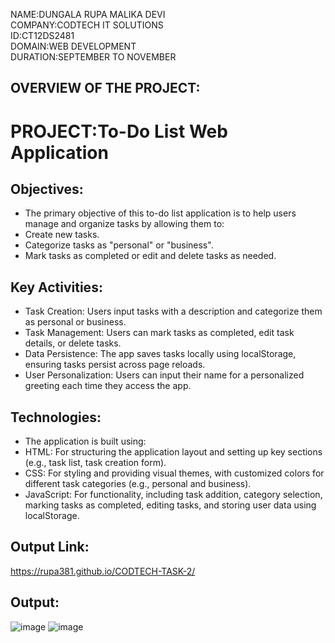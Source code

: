 NAME:DUNGALA RUPA MALIKA DEVI  
COMPANY:CODTECH IT SOLUTIONS  
ID:CT12DS2481  
DOMAIN:WEB DEVELOPMENT  
DURATION:SEPTEMBER TO NOVEMBER  

## OVERVIEW OF THE PROJECT:
# PROJECT:To-Do List Web Application  

## Objectives:
* The primary objective of this to-do list application is to help users manage and organize tasks by allowing them to:
* Create new tasks.  
* Categorize tasks as "personal" or "business".   
* Mark tasks as completed or edit and delete tasks as needed.  

##  Key Activities:
* Task Creation: Users input tasks with a description and categorize them as personal or business.  
* Task Management: Users can mark tasks as completed, edit task details, or delete tasks.  
* Data Persistence: The app saves tasks locally using localStorage, ensuring tasks persist across page reloads.  
* User Personalization: Users can input their name for a personalized greeting each time they access the app.  

## Technologies:  
* The application is built using:  
* HTML: For structuring the application layout and setting up key sections (e.g., task list, task creation form).  
* CSS: For styling and providing visual themes, with customized colors for different task categories (e.g., personal and business).  
* JavaScript: For functionality, including task addition, category selection, marking tasks as completed, editing tasks, and storing user data using localStorage.  

## Output Link:  
https://rupa381.github.io/CODTECH-TASK-2/

## Output:  
![image](https://github.com/user-attachments/assets/5a148a33-7a49-4bd6-910d-e91ece53d9e2)
![image](https://github.com/user-attachments/assets/619f54db-a7fc-4fa3-8609-4a94d36f353f)
